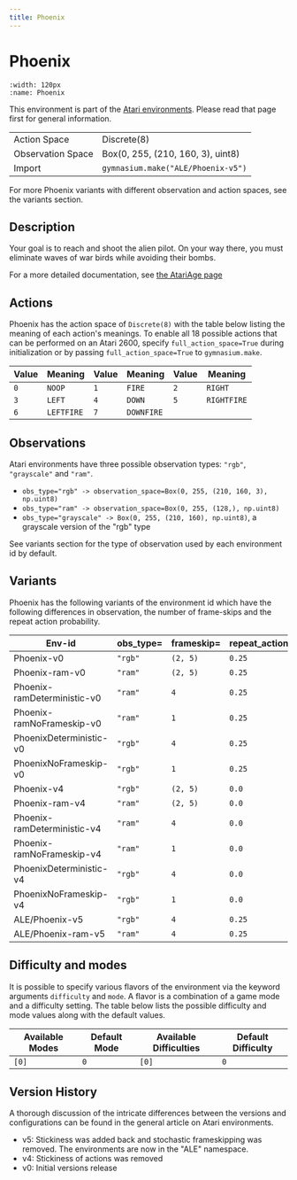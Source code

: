 ```yaml
---
title: Phoenix
---
```


# Phoenix

```{figure} ../../_static/videos/atari/phoenix.gif
:width: 120px
:name: Phoenix
```

This environment is part of the <a href='..'>Atari environments</a>. Please read that page first for general information.

|   |   |
|---|---|
| Action Space | Discrete(8) |
| Observation Space | Box(0, 255, (210, 160, 3), uint8) |
| Import | `gymnasium.make("ALE/Phoenix-v5")` |

For more Phoenix variants with different observation and action spaces, see the variants section.

## Description

Your goal is to reach and shoot the alien pilot. On your way there, you must eliminate waves of war birds while avoiding their bombs.

For a more detailed documentation, see [the AtariAge page](https://atariage.com/manual_html_page.php?SoftwareLabelID=355)

## Actions

Phoenix has the action space of `Discrete(8)` with the table below listing the meaning of each action's meanings.
To enable all 18 possible actions that can be performed on an Atari 2600, specify `full_action_space=True` during
initialization or by passing `full_action_space=True` to `gymnasium.make`.

| Value   | Meaning    | Value   | Meaning    | Value   | Meaning     |
|---------|------------|---------|------------|---------|-------------|
| `0`     | `NOOP`     | `1`     | `FIRE`     | `2`     | `RIGHT`     |
| `3`     | `LEFT`     | `4`     | `DOWN`     | `5`     | `RIGHTFIRE` |
| `6`     | `LEFTFIRE` | `7`     | `DOWNFIRE` |         |             |

## Observations

Atari environments have three possible observation types: `"rgb"`, `"grayscale"` and `"ram"`.

- `obs_type="rgb" -> observation_space=Box(0, 255, (210, 160, 3), np.uint8)`
- `obs_type="ram" -> observation_space=Box(0, 255, (128,), np.uint8)`
- `obs_type="grayscale" -> Box(0, 255, (210, 160), np.uint8)`, a grayscale version of the "rgb" type

See variants section for the type of observation used by each environment id by default.



## Variants

Phoenix has the following variants of the environment id which have the following differences in observation,
the number of frame-skips and the repeat action probability.

| Env-id                      | obs_type=   | frameskip=   | repeat_action_probability=   |
|-----------------------------|-------------|--------------|------------------------------|
| Phoenix-v0                  | `"rgb"`     | `(2, 5)`     | `0.25`                       |
| Phoenix-ram-v0              | `"ram"`     | `(2, 5)`     | `0.25`                       |
| Phoenix-ramDeterministic-v0 | `"ram"`     | `4`          | `0.25`                       |
| Phoenix-ramNoFrameskip-v0   | `"ram"`     | `1`          | `0.25`                       |
| PhoenixDeterministic-v0     | `"rgb"`     | `4`          | `0.25`                       |
| PhoenixNoFrameskip-v0       | `"rgb"`     | `1`          | `0.25`                       |
| Phoenix-v4                  | `"rgb"`     | `(2, 5)`     | `0.0`                        |
| Phoenix-ram-v4              | `"ram"`     | `(2, 5)`     | `0.0`                        |
| Phoenix-ramDeterministic-v4 | `"ram"`     | `4`          | `0.0`                        |
| Phoenix-ramNoFrameskip-v4   | `"ram"`     | `1`          | `0.0`                        |
| PhoenixDeterministic-v4     | `"rgb"`     | `4`          | `0.0`                        |
| PhoenixNoFrameskip-v4       | `"rgb"`     | `1`          | `0.0`                        |
| ALE/Phoenix-v5              | `"rgb"`     | `4`          | `0.25`                       |
| ALE/Phoenix-ram-v5          | `"ram"`     | `4`          | `0.25`                       |

## Difficulty and modes

It is possible to specify various flavors of the environment via the keyword arguments `difficulty` and `mode`.
A flavor is a combination of a game mode and a difficulty setting. The table below lists the possible difficulty and mode values
along with the default values.

| Available Modes   | Default Mode   | Available Difficulties   | Default Difficulty   |
|-------------------|----------------|--------------------------|----------------------|
| `[0]`             | `0`            | `[0]`                    | `0`                  |

## Version History

A thorough discussion of the intricate differences between the versions and configurations can be found in the general article on Atari environments.

* v5: Stickiness was added back and stochastic frameskipping was removed. The environments are now in the "ALE" namespace.
* v4: Stickiness of actions was removed
* v0: Initial versions release
